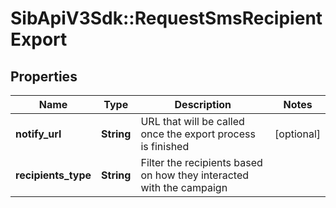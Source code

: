 # SibApiV3Sdk::RequestSmsRecipientExport

## Properties
Name | Type | Description | Notes
------------ | ------------- | ------------- | -------------
**notify_url** | **String** | URL that will be called once the export process is finished | [optional] 
**recipients_type** | **String** | Filter the recipients based on how they interacted with the campaign | 


